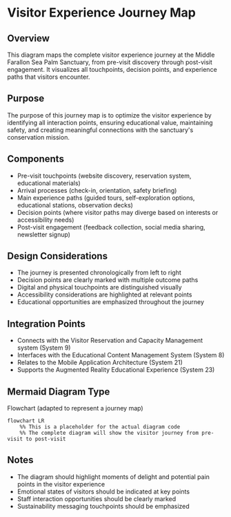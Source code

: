 # Visitor Experience Journey Map

## Overview
This diagram maps the complete visitor experience journey at the Middle Farallon Sea Palm Sanctuary, from pre-visit discovery through post-visit engagement. It visualizes all touchpoints, decision points, and experience paths that visitors encounter.

## Purpose
The purpose of this journey map is to optimize the visitor experience by identifying all interaction points, ensuring educational value, maintaining safety, and creating meaningful connections with the sanctuary's conservation mission.

## Components
- Pre-visit touchpoints (website discovery, reservation system, educational materials)
- Arrival processes (check-in, orientation, safety briefing)
- Main experience paths (guided tours, self-exploration options, educational stations, observation decks)
- Decision points (where visitor paths may diverge based on interests or accessibility needs)
- Post-visit engagement (feedback collection, social media sharing, newsletter signup)

## Design Considerations
- The journey is presented chronologically from left to right
- Decision points are clearly marked with multiple outcome paths
- Digital and physical touchpoints are distinguished visually
- Accessibility considerations are highlighted at relevant points
- Educational opportunities are emphasized throughout the journey

## Integration Points
- Connects with the Visitor Reservation and Capacity Management system (System 9)
- Interfaces with the Educational Content Management System (System 8)
- Relates to the Mobile Application Architecture (System 21)
- Supports the Augmented Reality Educational Experience (System 23)

## Mermaid Diagram Type
Flowchart (adapted to represent a journey map)

```mermaid
flowchart LR
    %% This is a placeholder for the actual diagram code
    %% The complete diagram will show the visitor journey from pre-visit to post-visit
```

## Notes
- The diagram should highlight moments of delight and potential pain points in the visitor experience
- Emotional states of visitors should be indicated at key points
- Staff interaction opportunities should be clearly marked
- Sustainability messaging touchpoints should be emphasized
